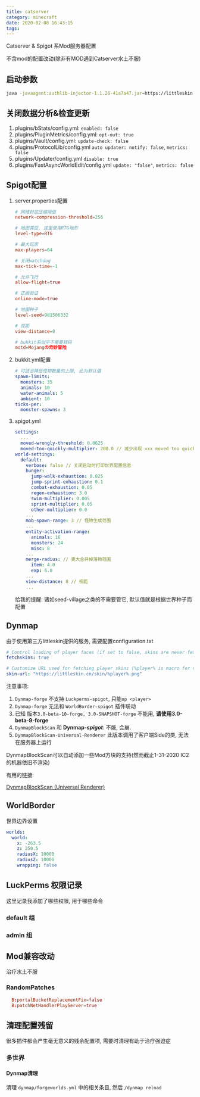 ```yaml
---
title: catserver
category: minecraft
date: 2020-02-08 16:43:15
tags:
---
```


Catserver & Spigot 系Mod服务器配置

不含mod的配置改动(除非有MOD遇到Catserver水土不服)

<!-- more -->

## 启动参数

```bash catserver/start.sh
java -javaagent:authlib-injector-1.1.26-41a7a47.jar=https://littleskin.cn/api/yggdrasil -XX:+UnlockExperimentalVMOptions -XX:+UseG1GC -XX:G1NewSizePercent=20 -XX:G1ReservePercent=20 -XX:MaxGCPauseMillis=50 -XX:G1HeapRegionSize=16M -XX:-UseAdaptiveSizePolicy -XX:-OmitStackTraceInFastThrow -Xmn128m -Xmx2048m -jar CatServer-a9501ab-async.jar nogui --tweakClass net.minecraftforge.fml.common.launcher.FMLServerTweaker
```

## 关闭数据分析&检查更新

1. plugins/bStats/config.yml: `enabled: false`
2. plugins/PluginMetrics/config.yml: `opt-out: true`
3. plugins/Vault/config.yml: `update-check: false`
4. plugins/ProtocolLib/config.yml `auto updater: notify: false`, `metrics: false`
5. plugins/Updater/config.yml `disable: true`
5. plugins/FastAsyncWorldEdit/config.yml `update: "false"`, `metrics: false`

## Spigot配置

1. server.properties配置

   ```conf catserver/server.properties
   # 网络封包压缩阈值
   network-compression-threshold=256

   # 地图类型, 这里使用RTG地形
   level-type=RTG
   
   # 最大玩家
   max-players=64
   
   # 关闭watchdog
   max-tick-time=-1
   
   # 允许飞行
   allow-flight=true
   
   # 正版验证
   online-mode=true
   
   # 地图种子
   level-seed=981506332
   
   # 视距
   view-distance=8
   
   # bukkit系似乎不需要转码
   motd=Mojangの奇妙冒险
   ```

2. bukkit.yml配置

   ```yml catserver/bukkit.yml
   # 可适当降低怪物数量的上限, 此为默认值
   spawn-limits:
     monsters: 35
     animals: 10
     water-animals: 5
     ambient: 10
   ticks-per:
     monster-spawns: 3
   ```

3. spigot.yml

   ```yml catserver/spigot.yml
   settings:
     ...
     moved-wrongly-threshold: 0.0625
     moved-too-quickly-multiplier: 200.0 // 减少出现 xxx moved too quickly! 的几率
   world-settings:
     default:
       verbose: false // 关闭启动时打印世界配置信息
       hunger:
         jump-walk-exhaustion: 0.025
         jump-sprint-exhaustion: 0.1
         combat-exhaustion: 0.05
         regen-exhaustion: 3.0
         swim-multiplier: 0.005
         sprint-multiplier: 0.05
         other-multiplier: 0.0
       ...
       mob-spawn-range: 3 // 怪物生成范围
       ...
       entity-activation-range:
         animals: 16
         monsters: 24
         misc: 8
       ...
       merge-radius: // 更大合并掉落物范围
         item: 4.0
         exp: 6.0
       ...
       view-distance: 8 // 视距
       ...

   ```

   给我的提醒: 诸如seed-village之类的不需要管它, 默认值就是根据世界种子而配置

## Dynmap

由于使用第三方littleskin提供的服务, 需要配置configuration.txt

```yml catserver/dynmap/configuration.txt
# Control loading of player faces (if set to false, skins are never fetched)
fetchskins: true

# Customize URL used for fetching player skins (%player% is macro for name)
skin-url: "https://littleskin.cn/skin/%player%.png"
```

注意事项:

1. `Dynmap-forge` 不支持 `Luckperms-spigot`, 只能`op <player>`
2. `Dynmap-forge` 无法和 `WorldBorder-spigot` 插件联动
3. 已知 版本`3.0-beta-10-forge, 3.0-SNAPSHOT-forge` 不能用, **请使用3.0-beta-9-forge**
4. `DynmapBlockScan` 和 **Dynmap-_spigot_**: 不能, 会崩.
5. `DynmapBlockScan-Universal-Renderer` 此版本调用了客户端Side的类, 无法在服务器上运行

DynmapBlockScan可以自动添加一些Mod方块的支持(然而截止1-31-2020 IC2的机器依旧不渲染)

有用的链接:

[DynmapBlockScan (Universal Renderer)](https://github.com/LolHens/DynmapBlockScan/tree/universal-renderer)

## WorldBorder

世界边界设置

```yml config/WorldBorder/config.yml
worlds:
  world:
    x: -263.5
    z: 250.5
    radiusX: 10000
    radiusZ: 10000
    wrapping: false
```

## LuckPerms 权限记录

这里记录我添加了哪些权限, 用于哪些命令

### default 组

### admin 组

## Mod兼容改动

治疗水土不服

### RandomPatches

```conf catserver/config/randompatches.cfg
  B:portalBucketReplacementFix=false
  B:patchNetHandlerPlayServer=true
```

## 清理配置残留

很多插件都会产生毫无意义的残余配置项, 需要时清理有助于治疗强迫症

### 多世界

#### Dynmap清理

清理 `dynmap/forgeworlds.yml` 中的相关条目, 然后 `/dynmap reload`

